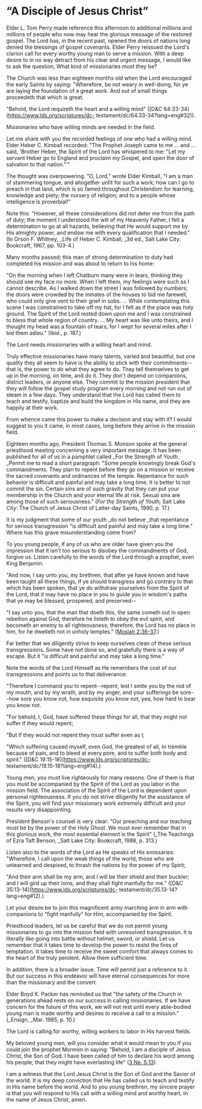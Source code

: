 # “A Disciple of Jesus Christ”

Elder L. Tom Perry made reference this afternoon to additional millions and
millions of people who now may hear the glorious message of the restored
gospel. The Lord has, in the recent past, opened the doors of nations long
denied the blessings of gospel covenants. Elder Perry reissued the Lord's
clarion call for every worthy young man to serve a mission. With a deep desire
to in no way detract from his clear and urgent message, I would like to ask
the question, What kind of missionaries must they be?

The Church was less than eighteen months old when the Lord encouraged the
early Saints by saying: "Wherefore, be not weary in well-doing, for ye are
laying the foundation of a great work. And out of small things proceedeth that
which is great.

"Behold, the Lord requireth the heart and a willing mind" ([D&amp;C
64:33-34](https://www.lds.org/scriptures/dc-
testament/dc/64.33-34?lang=eng#32)).

Missionaries who have willing minds are needed in the field.

Let me share with you the recorded feelings of one who had a willing mind.
Elder Heber C. Kimball recorded: "The Prophet Joseph came to me ... and ... said,
'Brother Heber, the Spirit of the Lord has whispered to me: "Let my servant
Heber go to England and proclaim my Gospel, and open the door of salvation to
that nation."'"

The thought was overpowering. "O, Lord," wrote Elder Kimball, "I am a man of
stammering tongue, and altogether unfit for such a work; how can I go to
preach in that land, which is so famed throughout Christendom for learning,
knowledge and piety; the nursery of religion; and to a people whose
intelligence is proverbial!"

Note this: "However, all these considerations did not deter me from the path
of duty; the moment I understood the will of my Heavenly Father, I felt a
determination to go at all hazards, believing that He would support me by His
almighty power, and endow me with every qualification that I needed." (In
Orson F. Whitney, _Life of Heber C. Kimball, _3d ed., Salt Lake City:
Bookcraft, 1967, pp. 103-4.)

Many months passed; this man of strong determination to duty had completed his
mission and was about to return to his home:

"On the morning when I left Chatburn many were in tears, thinking they should
see my face no more. When I left them, my feelings were such as I cannot
describe. As I walked down the street I was followed by numbers; the doors
were crowded by the inmates of the houses to bid me farewell, who could only
give vent to their grief in sobs. ... While contemplating this scene I was
constrained to take off my hat, for I felt as if the place was holy ground.
The Spirit of the Lord rested down upon me and I was constrained to bless that
whole region of country. ... My heart was like unto theirs, and I thought my
head was a fountain of tears, for I wept for several miles after I bid them
adieu." (Ibid., p. 187.)

The Lord needs missionaries with a willing heart and mind.

Truly effective missionaries have many talents, varied and beautiful, but one
quality they all seem to have is the ability to stick with their commitments--
that is, the power to _do_ what they agree to do. They tell themselves to get
up in the morning, on time, and do it. They don't depend on companions,
district leaders, or anyone else. They commit to the mission president that
they will follow the gospel study program every morning and not run out of
steam in a few days. They understand that the Lord has called them to teach
and testify, baptize and build the kingdom in His name, and they are happily
at their work.

From whence came this power to make a decision and stay with it? I would
suggest to you it came, in most cases, long before they arrive in the mission
field.

Eighteen months ago, President Thomas S. Monson spoke at the general
priesthood meeting concerning a very important message. It has been published
for all of us in a pamphlet called _For the Strength of Youth. _Permit me to
read a short paragraph: "Some people knowingly break God's commandments. They
plan to repent before they go on a mission or receive the sacred covenants and
ordinances of the temple. Repentance for such behavior is difficult and
painful and may take a long time. It is better to not commit the sin. Certain
sins are of such gravity that they can put your membership in the Church and
your eternal life at risk. Sexual sins are among those of such seriousness."
(_For the Strength of Youth,_ Salt Lake City: The Church of Jesus Christ of
Latter-day Saints, 1990, p. 17.)

It is my judgment that some of our youth _do not believe _that repentance for
serious transgression "is difficult and painful and may take a long time."
Where has this grave misunderstanding come from?

To you young people, if any of us who are older have given you the impression
that it isn't too serious to disobey the commandments of God, forgive us.
Listen carefully to the words of the Lord through a prophet, even King
Benjamin:

"And now, I say unto you, my brethren, that after ye have known and have been
taught all these things, if ye should transgress and go contrary to that which
has been spoken, that ye do withdraw yourselves from the Spirit of the Lord,
that it may have no place in you to guide you in wisdom's paths that ye may be
blessed, prospered, and preserved--

"I say unto you, that the man that doeth this, the same cometh out in open
rebellion against God; therefore he listeth to obey the evil spirit, and
becometh an enemy to all righteousness; therefore, the Lord has no place in
him, for he dwelleth not in unholy temples." ([Mosiah
2:36-37](https://www.lds.org/scriptures/bofm/mosiah/2.36-37?lang=eng#35).)

Far better that we diligently strive to keep ourselves clean of these serious
transgressions. Some have not done so, and gratefully there is a way of
escape. But it "is difficult and painful and may take a long time."

Note the words of the Lord Himself as He remembers the cost of our
transgressions and points us to that deliverance:

"Therefore I command you to repent--repent, lest I smite you by the rod of my
mouth, and by my wrath, and by my anger, and your sufferings be sore--how sore
you know not, how exquisite you know not, yea, how hard to bear you know not.

"For behold, I, God, have suffered these things for all, that they might not
suffer if they would repent;

"But if they would not repent they must suffer even as I;

"Which suffering caused myself, even God, the greatest of all, to tremble
because of pain, and to bleed at every pore, and to suffer both body and
spirit." ([D&amp;C 19:15-18](https://www.lds.org/scriptures/dc-
testament/dc/19.15-18?lang=eng#14).)

Young men, you must live righteously for many reasons. One of them is that you
must be accompanied by the Spirit of the Lord as you labor in the mission
field. The association of the Spirit of the Lord is dependent upon personal
righteousness. If you do not strive diligently for the assistance of the
Spirit, you will find your missionary work extremely difficult and your
results very disappointing.

President Benson's counsel is very clear: "Our preaching and our teaching must
be by the power of the Holy Ghost. We must ever remember that in this glorious
work, the most essential element is the Spirit" (_The Teachings of Ezra Taft
Benson, _Salt Lake City: Bookcraft, 1988, p. 313.)

Listen also to the words of the Lord as He speaks of His emissaries:
"Wherefore, I call upon the weak things of the world, those who are unlearned
and despised, to thrash the nations by the power of my Spirit;

"And their arm shall be my arm, and I will be their shield and their buckler;
and I will gird up their loins, and they shall fight manfully for me."
([D&amp;C 35:13-14](https://www.lds.org/scriptures/dc-
testament/dc/35.13-14?lang=eng#12).)

Let your desire be to join this magnificent army marching arm in arm with
companions to "fight manfully" for Him, accompanied by the Spirit.

Priesthood leaders, let us be careful that we do not permit young missionaries
to go into the mission field with unresolved transgression. It is literally
like going into battle without helmet, sword, or shield. Let us remember that
it takes time to develop the power to resist the fires of temptation. It takes
time to receive the sweet comfort that always comes to the heart of the truly
penitent. Allow them sufficient time.

In addition, there is a broader issue. Time will permit just a reference to
it. But our success in this endeavor will have eternal consequences for more
than the missionary and the convert.

Elder Boyd K. Packer has reminded us that "the safety of the Church in
generations ahead rests on our success in calling missionaries. If we have
concern for the future of this work, we will not rest until every able-bodied
young man is made worthy and desires to receive a call to a mission."
(_Ensign, _Mar. 1985, p. 10.)

The Lord is calling for worthy, willing workers to labor in His harvest
fields.

My beloved young men, will you consider what it would mean to you if you could
join the prophet Mormon in saying: "Behold, I am a disciple of Jesus Christ,
the Son of God. I have been called of him to declare his word among his
people, that they might have everlasting life" ([3 Ne.
5:13](https://www.lds.org/scriptures/bofm/3-ne/5.13?lang=eng#12)).

I am a witness that the Lord Jesus Christ is the Son of God and the Savior of
the world. It is my deep conviction that He has called us to teach and testify
in His name before the world. And to you young brethren, my sincere prayer is
that you will respond to His call with a willing mind and worthy heart, in the
name of Jesus Christ, amen.

